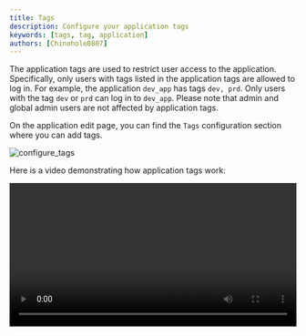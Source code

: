 ```yaml
---
title: Tags
description: Configure your application tags
keywords: [tags, tag, application]
authors: [Chinoholo0807]
---
```


The application tags are used to restrict user access to the application. Specifically, only users with tags listed in the application tags are allowed to log in. For example, the application `dev_app` has tags `dev, prd`. Only users with the tag `dev` or `prd` can log in to `dev_app`. Please note that admin and global admin users are not affected by application tags.

On the application edit page, you can find the `Tags` configuration section where you can add tags.

![configure_tags](/img/application/tags/configure_app_tags.png)

Here is a video demonstrating how application tags work:

<video src="/video/application/application_tags.mp4" controls="controls" width="100%"></video>
